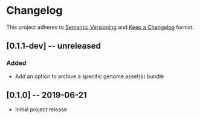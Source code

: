 # Changelog

This project adheres to [Semantic Versioning](https://semver.org/spec/v2.0.0.html) and [Keep a Changelog](https://keepachangelog.com/en/1.0.0/) format. 

## [0.1.1-dev] -- unreleased

### Added
- Add an option to archive a specific genome:asset(s) bundle

## [0.1.0] -- 2019-06-21
- Initial project release
